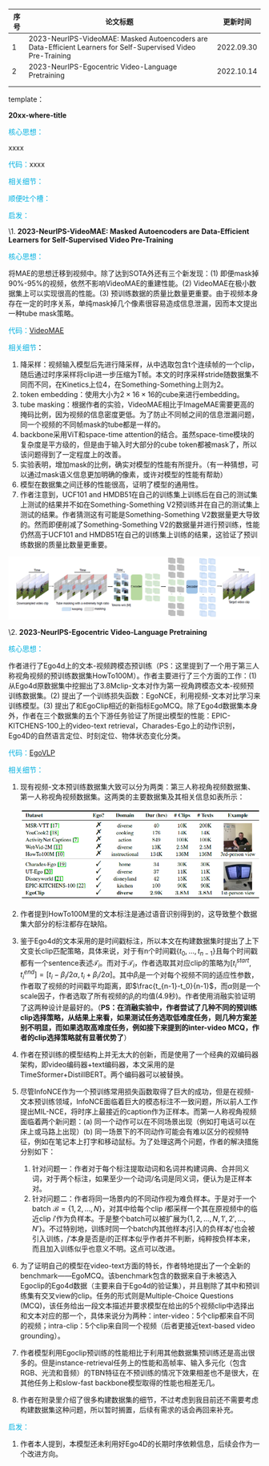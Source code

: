 | 序号 | 论文标题                                                     | 更新时间   |
| ---- | ------------------------------------------------------------ | ---------- |
| 1    | 2023-NeurIPS-VideoMAE: Masked Autoencoders are Data-Efficient Learners for Self-Supervised Video Pre-Training | 2022.09.30 |
| 2    | 2023-NeurIPS-Egocentric Video-Language Pretraining           | 2022.10.14 |
|      |                                                              |            |
|      |                                                              |            |



template：

**20xx-where-title**

<font color='vornblue'>核心思想：</font>

xxxx

<font color='vornblue'>代码：</font>xxxx

<font color='vornblue'>相关细节：</font>

<font color='vornblue'>顺便吐个槽：</font>

<font color='vornblue'>启发：</font>



\1. **2023-NeurIPS-VideoMAE: Masked Autoencoders are Data-Efficient Learners for Self-Supervised Video Pre-Training**

<font color='vornblue'>核心思想：</font>

将MAE的思想迁移到视频中。除了达到SOTA外还有三个新发现：(1) 即便mask掉90%-95%的视频，依然不影响VideoMAE的重建性能。(2) VideoMAE在极小数据集上可以实现很高的性能。(3) 预训练数据的质量比数量更重要。由于视频本身存在一定的时序关系，单纯mask掉几个像素很容易造成信息泄漏，因而本文提出一种tube mask策略。

<font color='vornblue'>代码：</font>[VideoMAE](https://github.com/MCG-NJU/VideoMAE)

<font color='vornblue'>相关细节</font>：

1. 降采样：视频输入模型后先进行降采样，从中选取包含t个连续帧的一个clip，随后通过时序采样将clip进一步压缩为T帧。本文的时序采样stride随数据集不同而不同，在Kinetics上位4，在Something-Something上则为2。
2. token embedding：使用大小为$2\times 16\times 16$的cube来进行embedding。
3. tube masking：根据作者的实验，VideoMAE相比于ImageMAE需要更高的掩码比例，因为视频的信息密度更低。为了防止不同帧之间的信息泄漏问题，同一个视频的不同帧mask的tube都是一样的。
4. backbone采用ViT和space-time attention的结合。虽然space-time模块的复杂度是平方级的，但是由于输入时大部分的cube token都被mask了，所以该问题得到了一定程度上的改善。
5. 实验表明，增加mask的比例，确实对模型的性能有所提升。（有一种猜想，可以通过mask语义信息更加明确的像素，或许对模型的性能有帮助）
6. 模型在数据集之间迁移的性能很高，证明了模型的通用性。
7. 作者注意到，UCF101 and HMDB51在自己的训练集上训练后在自己的测试集上测试的结果并不如在Something-Something V2预训练并在自己的测试集上测试的结果。作者猜测这有可能是Something-Something V2数据量更大导致的。然而即便削减了Something-Something V2的数据量并进行预训练，性能仍然高于UCF101 and HMDB51在自己的训练集上训练的结果，这验证了预训练数据的质量比数量更重要。

![img](./video_pretrain_assets/1-1.png)



\2. **2023-NeurIPS-Egocentric Video-Language Pretraining**

<font color='vornblue'>核心思想：</font>

作者进行了Ego4d上的文本-视频跨模态预训练（PS：这里提到了一个用于第三人称视角视频的预训练数据集HowTo100M）。作者主要进行了三个方面的工作：(1) 从Ego4d原数据集中挖掘出了3.8Mclip-文本对作为第一视角跨模态文本-视频预训练数据集。(2) 提出了一个训练损失函数：EgoNCE，利用视频-文本对比学习来训练模型。(3) 提出了和EgoClip相近的新指标EgoMCQ。除了Ego4d数据集本身外，作者在三个数据集的五个下游任务验证了所提出模型的性能：EPIC-KITCHENS-100上的video-text retrieval，Charades-Ego上的动作识别，Ego4D的自然语言定位、时刻定位、物体状态变化分类。

<font color='vornblue'>代码：</font>[EgoVLP](https://github.com/showlab/EgoVLP)

<font color='vornblue'>相关细节：</font>

1. 现有视频-文本预训练数据集大致可以分为两类：第三人称视角视频数据集、第一人称视角视频数据集。这两类的主要数据集及其相关信息如表所示：

   ![img](./video_pretrain_assets/2-1.png)

2. 作者提到HowTo100M里的文本标注是通过语音识别得到的，这导致整个数据集大部分的标注都存在缺陷。
3. 鉴于Ego4d的文本采用的是时间戳标注，所以本文在构建数据集时提出了上下文变长clip匹配策略，具体来说，对于有n个时间戳$\{t_0, ...,t_{n-1}\}$且每个时间戳都有一个sentence表述$\mathcal{T}_i$。而对于$\mathcal{T}_i$，作者选取其对应clip的策略为$[t_i^{start},t_i^{end}]=[t_i-\beta_i/2\alpha, t_i+\beta_i/2\alpha]$。其中$\beta_i$是一个对每个视频不同的适应性参数，作者取了视频的时间戳平均距离，即$\frac{t_{n-1}-t_0}{n-1}$，而$\alpha$则是一个scale因子，作者选取了所有视频的$\beta_i$的均值(4.9秒)。作者使用消融实验证明了这两种设计是最好的。（**PS：在消融实验中，作者尝试了几种不同的预训练clip选择策略，从结果上来看，如果测试任务选取低难度任务，则几种方案差别不明显，而如果选取高难度任务，例如接下来提到的inter-video MCQ，作者的clip选择策略就有显著优势了**）
4. 作者在预训练的模型结构上并无太大的创新，而是使用了一个经典的双编码器架构，即video编码器+text编码器，本文采用的是TimeSformer+DistillBERT。两个编码器可以被替换。
5. 尽管InfoNCE作为一个预训练常用损失函数取得了巨大的成功，但是在视频-文本预训练领域，InfoNCE面临着巨大的模态标注不一致问题，所以前人工作提出MIL-NCE，将时序上最接近的caption作为正样本。而第一人称视角视频面临着两个新问题：(a) 同一个动作可以在不同场景出现（例如打电话可以在床上或马路上出现）(b) 同一场景下的不同动作可能会有难以区分的视频特征，例如在笔记本上打字和移动鼠标。为了处理这两个问题，作者的解决措施分别如下：
   1. 针对问题一：作者对于每个标注提取动词和名词并构建词典、合并同义词，对于两个标注，如果至少一个动词/名词是同义词，便认为是正样本对。
   2. 针对问题二：作者将同一场景内的不同动作视为难负样本。于是对于一个batch $\mathcal{B}=\{1,2,...,N\}$，对其中给每个clip $i$都采样一个其在原视频中的临近clip $i'$作为负样本。于是整个batch可以被扩展为$\{1,2,...,N,1',2',...,N'\}$。不过特别地，训练时同一个batch内其他样本$j$引入的负样本$j'$也会被引入训练，$j'$本身是否是$i$的正样本似乎作者并不判断，纯粹按负样本来，而且加入训练似乎也意义不明。这点可以改进。

6. 为了证明自己的模型在video-text方面的特长，作者特地提出了一个全新的benchmark——EgoMCQ。该benchmark包含的数据来自于未被选入Egoclip的Ego4d数据（主要来自于Ego4d的验证集），并且剔除了其中和预训练集有交叉view的clip。任务的形式则是Multiple-Choice Questions (MCQ)，该任务给出一段文本描述并要求模型在给出的5个视频clip中选择出和文本对应的那一个，具体来说分为两种：inter-video：5个clip都来自不同的视频；intra-clip：5个clip来自同一个视频（后者更接近text-based video grounding）。

7. 作者模型利用Egoclip预训练的性能相比于利用其他数据集预训练还是高出很多的。但是instance-retrieval任务上的性能和高帧率、输入多元化（包含RGB、光流和音频）的TBN特征在不预训练的情况下效果相差也不是很大，在其他任务上和slow-fast backbone模型取得的性能也相差无几。

8. 作者在附录里介绍了很多构建数据集的细节，不过考虑到我目前还不需要考虑构建数据集这种问题，所以暂时搁置，后续有需求的话会再回来补充。

<font color='vornblue'>启发：</font>

1. 作者本人提到，本模型还未利用好Ego4D的长期时序依赖信息，后续会作为一个改进方向。

